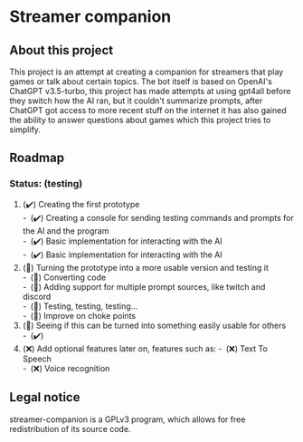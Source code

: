# Streamer companion
## About this project
This project is an attempt at creating a companion for streamers that play games or talk about certain topics.
The bot itself is based on OpenAI's ChatGPT v3.5-turbo, this project has made attempts at using gpt4all before they
switch how the AI ran, but it couldn't summarize prompts, after ChatGPT got access to more recent stuff on the
internet it has also gained the ability to answer questions about games which this project tries to simplify.

## Roadmap
### Status: (testing)
1. (✔️) Creating the first prototype <br/>
   -&ensp;(✔️) Creating a console for sending testing commands and prompts for the AI and the program<br/>
   -&ensp;(✔️) Basic implementation for interacting with the AI<br/>
   -&ensp;(✔️) Basic implementation for interacting with the AI<br/>
2. (🚧) Turning the prototype into a more usable version and testing it<br/>
   -&ensp;(🚧) Converting code <br/>
   -&ensp;(🚧) Adding support for multiple prompt sources, like twitch and discord <br/>
   -&ensp;(🚧) Testing, testing, testing... <br/>
   -&ensp;(🚧) Improve on choke points <br/>
3. (🚧) Seeing if this can be turned into something easily usable for others
   -&ensp;(✔️) <br/>
4. (❌) Add optional features later on, features such as:
   -&ensp;(❌) Text To Speech <br/>
   -&ensp;(❌) Voice recognition <br/>

## Legal notice
streamer-companion is a GPLv3 program, which allows for free redistribution of its source code.